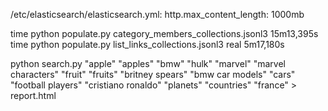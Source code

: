 /etc/elasticsearch/elasticsearch.yml:
http.max_content_length: 1000mb

time python populate.py category_members_collections.jsonl3
15m13,395s
time python populate.py list_links_collections.jsonl3
real	5m17,180s

python search.py "apple" "apples" "bmw" "hulk" "marvel" "marvel characters" "fruit" "fruits" "britney spears" "bmw car models" "cars" "football players" "cristiano ronaldo" "planets" "countries" "france" > report.html
